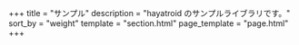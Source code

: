 +++
title = "サンプル"
description = "hayatroid のサンプルライブラリです。"
sort_by = "weight"
template = "section.html"
page_template = "page.html"
+++